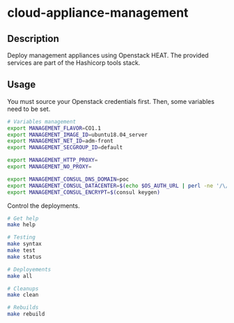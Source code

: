 # cloud-appliance-management

## Description

Deploy management appliances using Openstack HEAT. The provided services are 
part of the Hashicorp tools stack.

## Usage

You must source your Openstack credentials first. Then, some variables need to 
be set.

```bash
# Variables management
export MANAGEMENT_FLAVOR=CO1.1
export MANAGEMENT_IMAGE_ID=ubuntu18.04_server
export MANAGEMENT_NET_ID=adm-front
export MANAGEMENT_SECGROUP_ID=default

export MANAGEMENT_HTTP_PROXY=
export MANAGEMENT_NO_PROXY=

export MANAGEMENT_CONSUL_DNS_DOMAIN=poc
export MANAGEMENT_CONSUL_DATACENTER=$(echo $OS_AUTH_URL | perl -ne '/\/(\w+)/ && print $1')
export MANAGEMENT_CONSUL_ENCRYPT=$(consul keygen)
```

Control the deployments.

```bash
# Get help
make help

# Testing
make syntax
make test
make status

# Deployements
make all

# Cleanups
make clean

# Rebuilds
make rebuild
```
